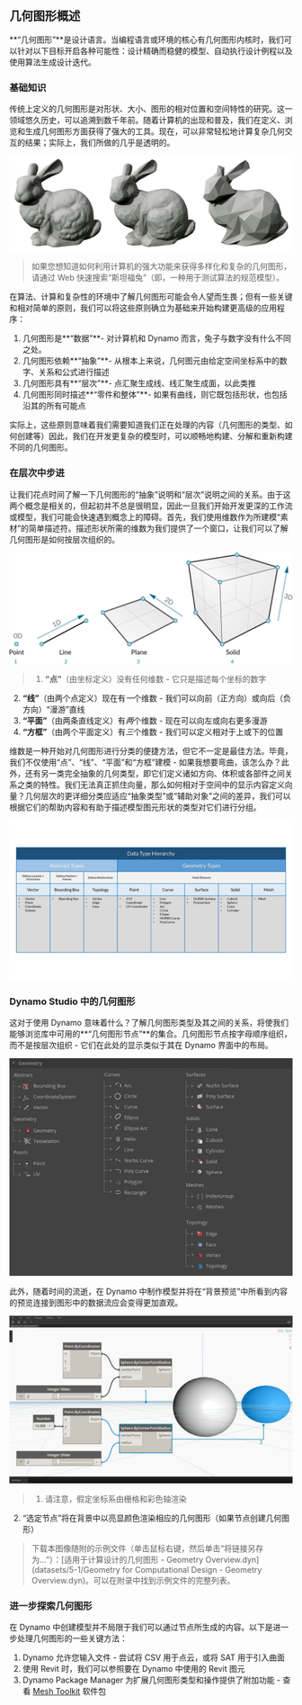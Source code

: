 

## 几何图形概述

**“几何图形”**是设计语言。当编程语言或环境的核心有几何图形内核时，我们可以针对以下目标开启各种可能性：设计精确而稳健的模型、自动执行设计例程以及使用算法生成设计迭代。

### 基础知识

传统上定义的几何图形是对形状、大小、图形的相对位置和空间特性的研究。这一领域悠久历史，可以追溯到数千年前。随着计算机的出现和普及，我们在定义、浏览和生成几何图形方面获得了强大的工具。现在，可以非常轻松地计算复杂几何交互的结果；实际上，我们所做的几乎是透明的。

![斯坦福兔](images/5-1/StanfordBunny.jpg)

> 如果您想知道如何利用计算机的强大功能来获得多样化和复杂的几何图形，请通过 Web 快速搜索“斯坦福兔”（即，一种用于测试算法的规范模型）。

在算法、计算和复杂性的环境中了解几何图形可能会令人望而生畏；但有一些关键和相对简单的原则，我们可以将这些原则确立为基础来开始构建更高级的应用程序：

1. 几何图形是**“数据”**- 对计算机和 Dynamo 而言，兔子与数字没有什么不同之处。
2. 几何图形依赖**“抽象”**- 从根本上来说，几何图元由给定空间坐标系中的数字、关系和公式进行描述
3. 几何图形具有**“层次”**- 点汇聚生成线、线汇聚生成面，以此类推
4. 几何图形同时描述**“零件和整体”**- 如果有曲线，则它既包括形状，也包括沿其的所有可能点

实际上，这些原则意味着我们需要知道我们正在处理的内容（几何图形的类型、如何创建等）因此，我们在开发更复杂的模型时，可以顺畅地构建、分解和重新构建不同的几何图形。

### 在层次中步进

让我们花点时间了解一下几何图形的“抽象”说明和“层次”说明之间的关系。由于这两个概念是相关的，但起初并不总是很明显，因此一旦我们开始开发更深的工作流或模型，我们可能会快速遇到概念上的障碍。首先，我们使用维数作为所建模“素材”的简单描述符。描述形状所需的维数为我们提供了一个窗口，让我们可以了解几何图形是如何按层次组织的。

![计算几何图形](images/5-1/GeometryDimensionality.jpg)

> 1. **“点”**（由坐标定义）没有任何维数 - 它只是描述每个坐标的数字
2. **“线”**（由两个点定义）现在有*一*个维数 - 我们可以向前（正方向）或向后（负方向）“漫游”直线
3. **“平面”**（由两条直线定义）有*两*个维数 - 现在可以向左或向右更多漫游
4. **“方框”**（由两个平面定义）有*三*个维数 - 我们可以定义相对于上或下的位置

维数是一种开始对几何图形进行分类的便捷方法，但它不一定是最佳方法。毕竟，我们不仅使用“点”、“线”、“平面”和“方框”建模 - 如果我想要弯曲，该怎么办？此外，还有另一类完全抽象的几何类型，即它们定义诸如方向、体积或各部件之间关系之类的特性。我们无法真正抓住向量，那么如何相对于空间中的显示内容定义向量？几何层次的更详细分类应适应“抽象类型”或“辅助对象”之间的差异，我们可以根据它们的帮助内容和有助于描述模型图元形状的类型对它们进行分组。

![几何图形层次](images/5-1/GeometryHierarchy.jpg)

### Dynamo Studio 中的几何图形

这对于使用 Dynamo 意味着什么？了解几何图形类型及其之间的关系，将使我们能够浏览库中可用的**“几何图形节点”**的集合。几何图形节点按字母顺序组织，而不是按层次组织 - 它们在此处的显示类似于其在 Dynamo 界面中的布局。

![Dynamo 中的几何图形](images/5-1/GeometryOrganization2.jpg)

此外，随着时间的流逝，在 Dynamo 中制作模型并将在“背景预览”中所看到内容的预览连接到图形中的数据流应会变得更加直观。

![Dynamo 中的几何图形](images/5-1/GeometryInDynamo.jpg)

> 1. 请注意，假定坐标系由栅格和彩色轴渲染
2. “选定节点”将在背景中以亮显颜色渲染相应的几何图形（如果节点创建几何图形）
> 下载本图像随附的示例文件（单击鼠标右键，然后单击“将链接另存为...”）：[适用于计算设计的几何图形 - Geometry Overview.dyn](datasets/5-1/Geometry for Computational Design - Geometry Overview.dyn)。可以在附录中找到示例文件的完整列表。

### 进一步探索几何图形

在 Dynamo 中创建模型并不局限于我们可以通过节点所生成的内容。以下是进一步处理几何图形的一些关键方法：

1. Dynamo 允许您输入文件 - 尝试将 CSV 用于点云，或将 SAT 用于引入曲面
2. 使用 Revit 时，我们可以参照要在 Dynamo 中使用的 Revit 图元
3. Dynamo Package Manager 为扩展几何图形类型和操作提供了附加功能 - 查看 [Mesh Toolkit](https://github.com/DynamoDS/Dynamo/wiki/Dynamo-Mesh-Toolkit) 软件包

